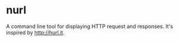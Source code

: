 nurl
====

A command line tool for displaying HTTP request and responses. It's inspired by http://hurl.it.